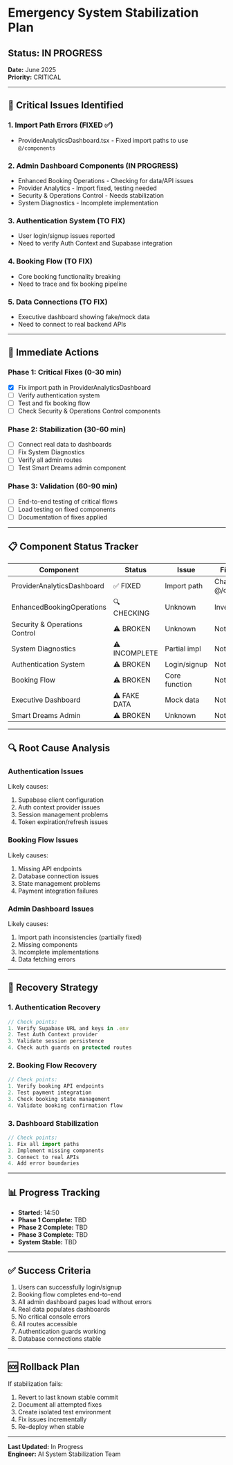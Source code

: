 # Emergency System Stabilization Plan

## Status: IN PROGRESS
**Date:** June 2025  
**Priority:** CRITICAL

---

## 🚨 Critical Issues Identified

### 1. **Import Path Errors** (FIXED ✅)
- ProviderAnalyticsDashboard.tsx - Fixed import paths to use `@/components`

### 2. **Admin Dashboard Components** (IN PROGRESS)
- Enhanced Booking Operations - Checking for data/API issues
- Provider Analytics - Import fixed, testing needed
- Security & Operations Control - Needs stabilization
- System Diagnostics - Incomplete implementation

### 3. **Authentication System** (TO FIX)
- User login/signup issues reported
- Need to verify Auth Context and Supabase integration

### 4. **Booking Flow** (TO FIX)
- Core booking functionality breaking
- Need to trace and fix booking pipeline

### 5. **Data Connections** (TO FIX)
- Executive dashboard showing fake/mock data
- Need to connect to real backend APIs

---

## 🔧 Immediate Actions

### Phase 1: Critical Fixes (0-30 min)
- [x] Fix import path in ProviderAnalyticsDashboard
- [ ] Verify authentication system
- [ ] Test and fix booking flow
- [ ] Check Security & Operations Control components

### Phase 2: Stabilization (30-60 min)
- [ ] Connect real data to dashboards
- [ ] Fix System Diagnostics
- [ ] Verify all admin routes
- [ ] Test Smart Dreams admin component

### Phase 3: Validation (60-90 min)
- [ ] End-to-end testing of critical flows
- [ ] Load testing on fixed components
- [ ] Documentation of fixes applied

---

## 📋 Component Status Tracker

| Component | Status | Issue | Fix Applied |
|-----------|--------|-------|-------------|
| ProviderAnalyticsDashboard | ✅ FIXED | Import path | Changed to @/components |
| EnhancedBookingOperations | 🔍 CHECKING | Unknown | Investigating |
| Security & Operations Control | ⚠️ BROKEN | Unknown | Not started |
| System Diagnostics | ⚠️ INCOMPLETE | Partial impl | Not started |
| Authentication System | ⚠️ BROKEN | Login/signup | Not started |
| Booking Flow | ⚠️ BROKEN | Core function | Not started |
| Executive Dashboard | ⚠️ FAKE DATA | Mock data | Not started |
| Smart Dreams Admin | ⚠️ BROKEN | Unknown | Not started |

---

## 🔍 Root Cause Analysis

### Authentication Issues
Likely causes:
1. Supabase client configuration
2. Auth context provider issues
3. Session management problems
4. Token expiration/refresh issues

### Booking Flow Issues  
Likely causes:
1. Missing API endpoints
2. Database connection issues
3. State management problems
4. Payment integration failures

### Admin Dashboard Issues
Likely causes:
1. Import path inconsistencies (partially fixed)
2. Missing components
3. Incomplete implementations
4. Data fetching errors

---

## 🚀 Recovery Strategy

### 1. Authentication Recovery
```typescript
// Check points:
1. Verify Supabase URL and keys in .env
2. Test Auth Context provider
3. Validate session persistence
4. Check auth guards on protected routes
```

### 2. Booking Flow Recovery
```typescript
// Check points:
1. Verify booking API endpoints
2. Test payment integration
3. Check booking state management
4. Validate booking confirmation flow
```

### 3. Dashboard Stabilization
```typescript
// Check points:
1. Fix all import paths
2. Implement missing components
3. Connect to real APIs
4. Add error boundaries
```

---

## 📊 Progress Tracking

- **Started:** 14:50
- **Phase 1 Complete:** TBD
- **Phase 2 Complete:** TBD
- **Phase 3 Complete:** TBD
- **System Stable:** TBD

---

## ✅ Success Criteria

1. Users can successfully login/signup
2. Booking flow completes end-to-end
3. All admin dashboard pages load without errors
4. Real data populates dashboards
5. No critical console errors
6. All routes accessible
7. Authentication guards working
8. Database connections stable

---

## 🆘 Rollback Plan

If stabilization fails:
1. Revert to last known stable commit
2. Document all attempted fixes
3. Create isolated test environment
4. Fix issues incrementally
5. Re-deploy when stable

---

**Last Updated:** In Progress  
**Engineer:** AI System Stabilization Team

